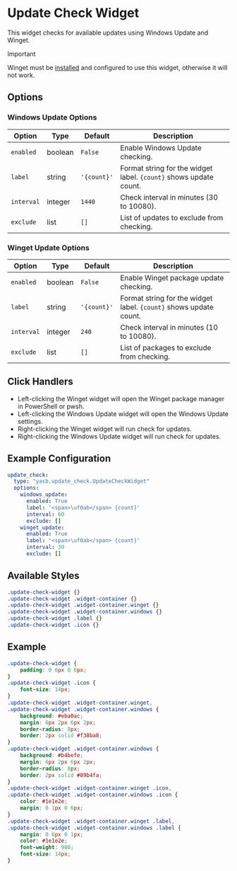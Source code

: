 # Update Check Widget

This widget checks for available updates using Windows Update and Winget.

> [!IMPORTANT]  
> Winget must be [installed](https://learn.microsoft.com/en-us/windows/package-manager/winget/) and configured to use this widget, otherwise it will not work. 

## Options

### Windows Update Options

| Option          | Type    | Default    | Description                                                  |
|-----------------|---------|------------|--------------------------------------------------------------|
| `enabled`       | boolean | `False`    | Enable Windows Update checking.                              |
| `label`         | string  | `'{count}'`| Format string for the widget label. `{count}` shows update count. |
| `interval`      | integer | `1440`     | Check interval in minutes (30 to 10080).                     |
| `exclude`       | list    | `[]`       | List of updates to exclude from checking.                    |

### Winget Update Options

| Option          | Type    | Default    | Description                                                  |
|-----------------|---------|------------|--------------------------------------------------------------|
| `enabled`       | boolean | `False`    | Enable Winget package update checking.                       |
| `label`         | string  | `'{count}'`| Format string for the widget label. `{count}` shows update count. |
| `interval`      | integer | `240`      | Check interval in minutes (10 to 10080).                     |
| `exclude`       | list    | `[]`       | List of packages to exclude from checking.                   |


## Click Handlers
- Left-clicking the Winget widget will open the Winget package manager in PowerShell or pwsh.
- Left-clicking the Windows Update widget will open the Windows Update settings.
- Right-clicking the Winget widget will run check for updates.
- Right-clicking the Windows Update widget will run check for updates.

## Example Configuration

```yaml
update_check:
  type: "yasb.update_check.UpdateCheckWidget"
  options:
    windows_update:
      enabled: True
      label: '<span>\uf0ab</span> {count}'
      interval: 60
      exclude: []
    winget_update:
      enabled: True
      label: '<span>\uf0ab</span> {count}'
      interval: 30
      exclude: []
```

## Available Styles

```css
.update-check-widget {}
.update-check-widget .widget-container {}
.update-check-widget .widget-container.winget {}
.update-check-widget .widget-container.windows {}
.update-check-widget .label {}
.update-check-widget .icon {}
```

## Example

```css
.update-check-widget {
    padding: 0 6px 0 6px;
}
.update-check-widget .icon {
    font-size: 14px;
}
.update-check-widget .widget-container.winget,
.update-check-widget .widget-container.windows {
    background: #eba0ac;
    margin: 6px 2px 6px 2px;
    border-radius: 8px;
    border: 2px solid #f38ba8;
}
.update-check-widget .widget-container.windows {
    background: #b4befe;
    margin: 6px 2px 6px 2px;
    border-radius: 8px;
    border: 2px solid #89b4fa;
}
.update-check-widget .widget-container.winget .icon,
.update-check-widget .widget-container.windows .icon {
    color: #1e1e2e;
    margin: 0 1px 0 6px;
}
.update-check-widget .widget-container.winget .label,
.update-check-widget .widget-container.windows .label {
    margin: 0 6px 0 1px;
    color: #1e1e2e;
    font-weight: 900;
    font-size: 14px;
} 
```
